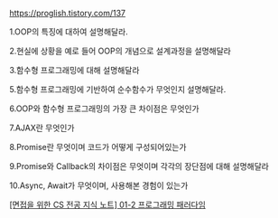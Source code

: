 https://proglish.tistory.com/137

1.OOP의 특징에 대하여 설명해달라.

2.현실에 상황을 예로 들어 OOP의 개념으로 설계과정을 설명해달라

3.함수형 프로그래밍에 대해 설명해달라

5.함수형 프로그래밍에 기반하여 순수함수가 무엇인지 설명해달라.

6.OOP와 함수형 프로그래밍의 가장 큰 차이점은 무엇인가

7.AJAX란 무엇인가

8.Promise란 무엇이며 코드가 어떻게 구성되어있는가

9.Promise와 Callback의 차이점은 무엇이며 각각의 장단점에 대해 설명해달라

10.Async, Await가 무엇이며, 사용해본 경험이 있는가

[[면접을 위한 CS 전공 지식 노트] 01-2 프로그래밍 패러다임](https://velog.io/@blcklamb/%EB%A9%B4%EC%A0%91%EC%9D%84-%EC%9C%84%ED%95%9C-CS-%EC%A0%84%EA%B3%B5-%EC%A7%80%EC%8B%9D-%EB%85%B8%ED%8A%B8-01-2-%ED%94%84%EB%A1%9C%EA%B7%B8%EB%9E%98%EB%B0%8D-%ED%8C%A8%EB%9F%AC%EB%8B%A4%EC%9E%84)


